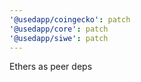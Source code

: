 ```yaml
---
'@usedapp/coingecko': patch
'@usedapp/core': patch
'@usedapp/siwe': patch
---
```


Ethers as peer deps
